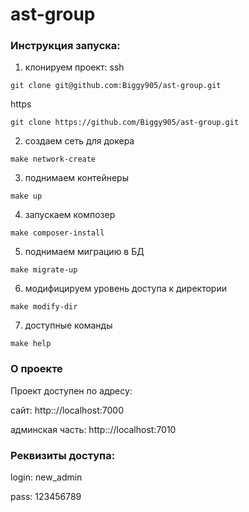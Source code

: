 # ast-group
### Инструкция запуска:
1. клонируем проект:
ssh
```
git clone git@github.com:Biggy905/ast-group.git
```
https
```
git clone https://github.com/Biggy905/ast-group.git
```
2. создаем сеть для докера
```
make network-create
```
3. поднимаем контейнеры
```
make up
```
4. запускаем композер
```
make composer-install
```
5. поднимаем миграцию в БД
```
make migrate-up
```
6. модифицируем уровень доступа к директории
```
make modify-dir
```
7. доступные команды
```
make help
```


### О проекте
Проект доступен по адресу: 

сайт: http:://localhost:7000

админская часть: http:://localhost:7010


### Реквизиты доступа:

login: new_admin

pass: 123456789
